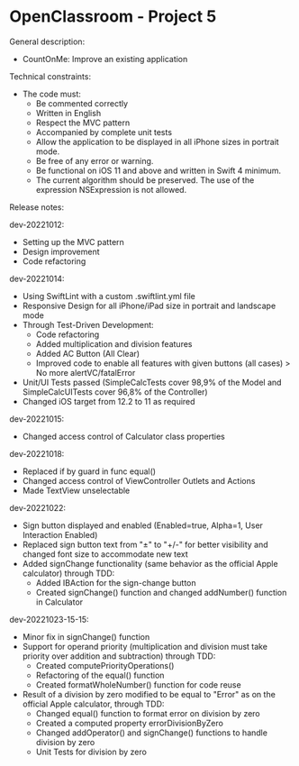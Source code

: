 # OpenClassroom - Project 5

General description:
- CountOnMe: Improve an existing application

Technical constraints:
- The code must:
    - Be commented correctly
    - Written in English
    - Respect the MVC pattern
    - Accompanied by complete unit tests
    - Allow the application to be displayed in all iPhone sizes in portrait mode.
    - Be free of any error or warning.
    - Be functional on iOS 11 and above and written in Swift 4 minimum.
    - The current algorithm should be preserved. The use of the expression NSExpression is not allowed.


Release notes:

dev-20221012:
- Setting up the MVC pattern
- Design improvement
- Code refactoring

dev-20221014:
- Using SwiftLint with a custom .swiftlint.yml file
- Responsive Design for all iPhone/iPad size in portrait and landscape mode
- Through Test-Driven Development:
    - Code refactoring
    - Added multiplication and division features
    - Added AC Button (All Clear)
    - Improved code to enable all features with given buttons (all cases) > No more alertVC/fatalError
- Unit/UI Tests passed (SimpleCalcTests cover 98,9% of the Model and SimpleCalcUITests cover 96,8% of the Controller)
- Changed iOS target from 12.2 to 11 as required

dev-20221015:
- Changed access control of Calculator class properties

dev-20221018:
- Replaced if by guard in func equal()
- Changed access control of ViewController Outlets and Actions
- Made TextView unselectable

dev-20221022:
- Sign button displayed and enabled (Enabled=true, Alpha=1, User Interaction Enabled)
- Replaced sign button text from "±" to "+/-" for better visibility and changed font size to accommodate new text
- Added signChange functionality (same behavior as the official Apple calculator) through TDD:
    - Added IBAction for the sign-change button
    - Created signChange() function and changed addNumber() function in Calculator

dev-20221023-15-15:
- Minor fix in signChange() function
- Support for operand priority (multiplication and division must take priority over addition and subtraction) through TDD:
    - Created computePriorityOperations()
    - Refactoring of the equal() function
    - Created formatWholeNumber() function for code reuse
- Result of a division by zero modified to be equal to "Error" as on the official Apple calculator, through TDD:
    - Changed equal() function to format error on division by zero
    - Created a computed property errorDivisionByZero
    - Changed addOperator() and signChange() functions to handle division by zero
    - Unit Tests for division by zero
